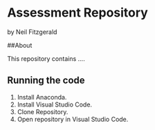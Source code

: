 # Assessment Repository

by Neil Fitzgerald

##About

This repository contains ....

## Running the code

1. Install Anaconda.
2. Install Visual Studio Code. 
3. Clone Repository.
4. Open repository in Visual Studio Code.

##